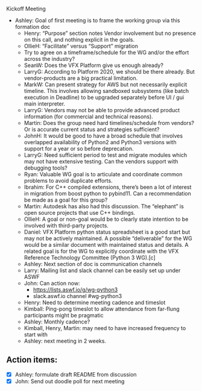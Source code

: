 Kickoff Meeting

* Ashley: Goal of first meeting is to frame the working group via this formation doc
   * Henry: “Purpose” section notes Vendor involvement but no presence on this call, and nothing explicit in the goals.
   * OllieH: “Facilitate” versus “Support” migration
   * Try to agree on a timeframe/schedule for the WG and/or the effort across the industry?
   * SeanW: Does the VFX Platform give us enough already?
   * LarryG: According to Platform 2020, we should be there already.  But vendor-products are a big practical limitation.
   * MarkW: Can present strategy for AWS but not necessarily explicit timeline.  This involves allowing sandboxed subsystems (like batch execution in Deadline) to be upgraded separately before UI / gui main interpreter.
   * LarryG: Vendors may not be able to provide advanced product information (for commercial and technical reasons).
   * Martin: Does the group need hard timelines/schedule from vendors? Or is accurate current status and strategies sufficient?
   * JohnH: It would be good to have a broad schedule that involves overlapped availability of Python2 and Python3 versions with support for a year or so before deprecation.
   * LarryG: Need sufficient period to test and migrate modules which may not have extensive testing.  Can the vendors support with debugging tools?
   * Ryan: Valuable WG goal is to articulate and coordinate common problems to avoid duplicate efforts.
   * Ibrahim: For C++ compiled extensions, there’s been a lot of interest in migration from boost python to pybind11.  Can a recommendation be made as a goal for this group?
   * Martin: Autodesk has also had this discussion.  The “elephant” is open source projects that use C++ bindings.
   * OllieH: A goal or non-goal would be to clearly state intention to be involved with third-party projects.
   * Daniel: VFX Platform python status spreadsheet is a good start but may not be actively maintained.  A possible “deliverable” for the WG would be a similar document with maintained status and details.  A related goal is for the WG to explicitly coordinate with the VFX Reference Technology Committee (Python 3 WG).[c]
   * Ashley: Next section of doc is communication channels
   * Larry: Mailing list and slack channel can be easily set up under ASWF
   * John: Can action now:
      * https://lists.aswf.io/g/wg-python3
      * slack.aswf.io channel #wg-python3
   * Henry: Need to determine meeting cadence and timeslot
   * Kimball: Ping-pong timeslot to allow attendance from far-flung participants might be pragmatic
   * Ashley: Monthly cadence?
   * Kimball, Henry, Martin: may need to have increased frequency to start with
   * Ashley: next meeting in 2 weeks.

## Action items:
   * [x] Ashley: formulate draft README from discussion
   * [x] John: Send out doodle poll for next meeting
